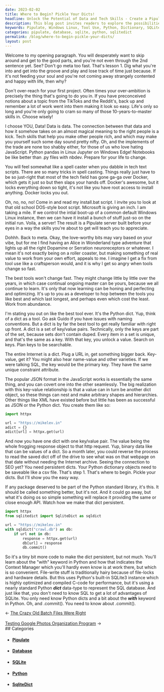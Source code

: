 ```yaml
---
date: 2023-02-02
title: Where to Begin? Pickle Your Dicts!
headline: Unlock the Potential of Data and Tech Skills - Create a Pipulate Server from a Windows Linux Instance
description: This blog post invites readers to explore the possibilities of data and tech skills, providing an example of how to create a Pipulate server from a Windows Linux instance. It also dives into the appeal of tool use, and how to create a Python dictionary object and store it in a SQLite database using the SqliteDict package. Join me as I explore the potential of data and tech skills and the tools available to make them work!
keywords: Pipulate, Windows Linux, Tool Use, Python, Dictionary, SQLite, Database, SqliteDict, Context Manager, .commit()
categories: pipulate, database, sqlite, python, sqlitedict
permalink: /blog/where-to-begin-pickle-your-dicts/
layout: post
---
```



Welcome to my opening paragraph. You will desperately want to skip around and
get to the good parts, and you're not even through the 2nd sentence yet. See?
Don't go meta too fast. That's lesson 1. Dig what you're into and get into the
groove and play and lose track of time just because. If it's not feeding your
soul and you're not coming away strangely contented and happy with life, then
why?

Don't over-reach for your first project. Often times your over-ambition is
precisely the thing that's going to do you in. If you have preconceived notions
about a topic from the TikToks and the Reddit's, back up and remember a lot of
work went into them making it look so easy. Life's only so long and you're only
going to cram so many of those 10-years-to-master skills in. Choose wisely!

I choose YOU, Data! Data is data. The connection between that data and how it
somehow takes on an almost magical meaning to the right people is a kick. Tech
skills that help you make other people rich, and which may make you yourself
such some day sound pretty nifty. Oh, and the implements of the trade are none
too shabby either, for those of us who love hating JavaScript. Python pandas in
Linux Jupyter on Windows Edge!  Notebooks be like better than .py files with
nbdev. Prepare for your life to change.

You will feel somewhat like a spell caster when you dabble in tech text
scripts. There are so many tricks in spell casting. Things really just have to
be so just-right that most of the tech field has gone ga-ga over Docker, which
gets it just so but then slaps your hands off. Docker's awesome, but it locks
everything down so tight, it's not like you have root access to install
anything. Docker locks you out.

Oh, no, no, no! Come in and read my install.bat script. I invite you to look at
that old school DOS-style boot script. Microsoft is giving an inch. I am taking
a mile. If we control the intial boot-up of a common default Windows Linux
instance, then we can have it install a bunch of stuff just-so on the initial
run. Voila, a server! The result is a Pipulate server built before your eyes in
a way the skills you're about to get will teach you to appreciate.

Dohhh. Back to meta. Okay, the love-worthy bits may vary based on your vibe,
but for me I find having an Alice in Wonderland type adventure that lights up
all the right Dopamine or Serration neuroreceptors or whatever. I mean it's not
exactly being on a roller coaster, but making something of real value to work
from your own effort, appeals to me. I imagine I get a fix from tool use like a
craftsperson would, and it is why I get so angry when tools change so fast.

The best tools won't change fast. They might change little by little over the
years, in which case continual ongoing master can be yours, because we all
continue to learn. It's only that now learning can be honing and perfecting and
optimizing. It's up to you as a developer to hop between the tools you like
best and which last longest, and perhaps even which cost the least. Work from
abundance.

I'm stating you out on like the best tool ever. It's the Python dict. Yup,
think of a dict as a tool. Go ask Guido if you have issues with naming
conventions. But a dict is by far the best tool to get really familiar with
right up front. A dict is a set of key/value pairs. Technically, only the keys
are part of the set, because sets don't contain duped. Every item in a set is
unique, and that's the same as a key. With that key, you unlock a value. Search
on keys. Plan keys to be searchable.

The entire Internet is a dict. Plug a URL in, get something bigger back.
Key-value, get it? You might also hear name-value and other varieties. If we
were talking SQL, the key would be the primary key. They have the same unique
constraint attribute.

The popular JSON format in the JavaScript works is essentially the same thing,
and you can covert one into the other seamlessly. The big realization with this
key-value relationship is that a value can in turn be another dict object, so
these things can nest and make arbitrary shapes and hierarchies. Other things
like XML have existed before but little has been as successful as JSON or the
Python dict. You create them like so:

```python
import httpx

url = "https://mikelev.in"
adict = {}
adict[url] = httpx.get(url)
```

And now you have one dict with one key/value pair. The value being the whole
frogging response object to that http request. Yup, binary data like that can
be values of a dict. So a month later, you could reverse the process to read
the saved dict off of the drive to see what was on that webpage on that date
without needing the Internet archive. Seeing the connection to SEO yet? You
need persistent dicts. Your Python dictionary objects need to be saveable like
a csv file. That's step 1. That's where to begin. Pickle your dicts. But I'll
show you the easy way.

If any package deserved to be part of the Python standard library, it's this.
It should be called something better, but it's not. And it could go away, but
what it's doing os so simple something will replace it providing the same or
close enough API. Watch how we make that dict persistent.

```python
import httpx
from sqlitedict import SqliteDict as sqldict

url = "https://mikelev.in"
with sqldict("crawl.db") as db:
    if url not in db:
        response = httpx.get(url)
        db[url] = response
        db.commit()
```

So it's a tiny bit more code to make the dict persistent, but not much. You'll
learn about the "with" keyword in Python and how that indicates the Context
Manager which you'll hardly even know is at work there, but which is so
convenient. File-write stuff is traditionally hairy because of file-locks and
hardware details. But this uses Python's built-in SQLite3 instance which is
highly optimized and compiled C-code for performance, but it's using a nearly
standard Python ***dict*** data-type to represent the SQL database. And just
like that, you don't need to know SQL to get a lot of advantages of SQLite. You
only need know Python dicts and a bit about the ***with*** keyword in Python.
Oh, and .commit(). You need to know about .commit().


<div class="arrow-links"><div class="post-nav-prev"><span class="arrow">&larr;&nbsp;</span><a href="/blog/the-crazy-old-batch-files-were-right/">The Crazy Old Batch Files Were Right</a></div> &nbsp; <div class="post-nav-next"><a href="/blog/testing-google-photos-organization-program/">Testing Google Photos Organization Program</a><span class="arrow">&nbsp;&rarr;</span></div></div>
## Categories

<ul>
<li><h4><a href='/pipulate/'>Pipulate</a></h4></li>
<li><h4><a href='/database/'>Database</a></h4></li>
<li><h4><a href='/sqlite/'>SQLite</a></h4></li>
<li><h4><a href='/python/'>Python</a></h4></li>
<li><h4><a href='/sqlitedict/'>SqliteDict</a></h4></li></ul>